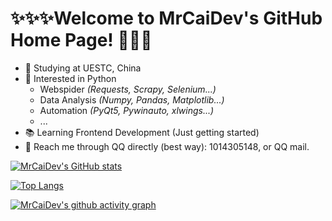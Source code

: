 # ✨✨✨Welcome to MrCaiDev's GitHub Home Page! 🎉🎉🎉

- 🏫 Studying at UESTC, China
- 💓 Interested in Python
  - Webspider _(Requests, Scrapy, Selenium...)_
  - Data Analysis _(Numpy, Pandas, Matplotlib...)_
  - Automation _(PyQt5, Pywinauto, xlwings...)_
  - ...
- 📚 Learning Frontend Development (Just getting started)
- 💬 Reach me through QQ directly (best way): 1014305148, or QQ mail.

<!--
**MrCaiDev/MrCaiDev** is a ✨ _special_ ✨ repository because its `README.md` (this file) appears on your GitHub profile.

Here are some ideas to get you started:

- 🔭 I’m currently working on ...
- 🌱 I’m currently learning ...
- 👯 I’m looking to collaborate on ...
- 🤔 I’m looking for help with ...
- 💬 Ask me about ...
- 📫 How to reach me: ...
- 😄 Pronouns: ...
- ⚡ Fun fact: ...
-->

[![MrCaiDev's GitHub stats](https://github-readme-stats.vercel.app/api?username=MrCaiDev&theme=github_dark&show_icons=true&count_private=true&hide=contribs,prs)](https://github.com/anuraghazra/github-readme-stats)

[![Top Langs](https://github-readme-stats.vercel.app/api/top-langs/?username=MrCaiDev&layout=compact&hide=html&theme=github_dark)](https://github.com/anuraghazra/github-readme-stats)

[![MrCaiDev's github activity graph](https://activity-graph.herokuapp.com/graph?username=MrCaiDev&theme=github_dark)](https://github.com/ashutosh00710/github-readme-activity-graph)

